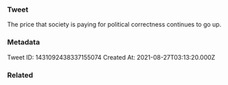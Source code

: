 ### Tweet
The price that society is paying for political correctness continues to go up.

### Metadata
Tweet ID: 1431092438337155074
Created At: 2021-08-27T03:13:20.000Z

### Related

